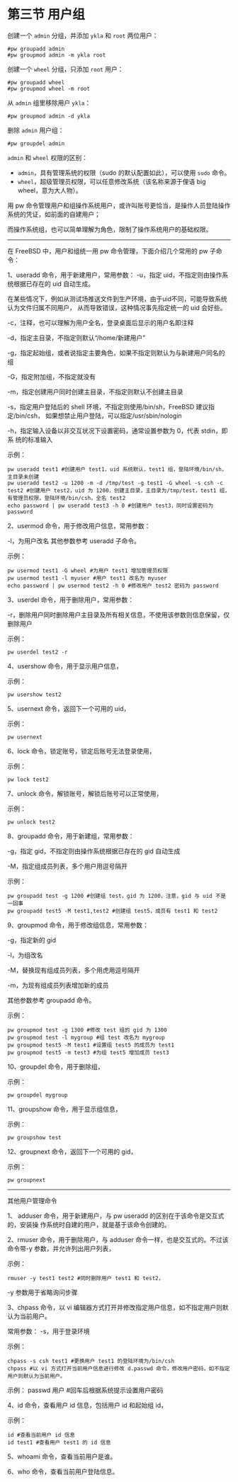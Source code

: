 # 第三节 用户组



创建一个 `admin` 分组，并添加 `ykla` 和 `root` 两位用户：

```
#pw groupadd admin
#pw groupmod admin -m ykla root
```

创建一个 `wheel` 分组，只添加 `root` 用户：

```
#pw groupadd wheel
#pw groupmod wheel -m root
```

从 `admin` 组里移除用户 `ykla`：

```
#pw groupmod admin -d ykla
```

删除 `admin` 用户组：

```
#pw groupdel admin
```

`admin` 和 `wheel` 权限的区别：

* `admin`，具有管理系统的权限（sudo 的默认配置如此），可以使用 `sudo` 命令。
* `wheel`，超级管理员权限，可以任意修改系统（该名称来源于俚语 big wheel，意为大人物）。

用 pw 命令管理用户和组操作系统用户，或许叫账号更恰当，是操作人员登陆操作系统的凭证，如前面的自建用户；

而操作系统组，也可以简单理解为角色，限制了操作系统用户的基础权限。

----------------------------------------------------------------------------------------

在 FreeBSD 中，用户和组统一用 pw 命令管理，下面介绍几个常用的 pw 子命令： 

1、useradd 命令，用于新建用户，常用参数： -u，指定 uid，不指定则由操作系统根据已存在的 uid 自动生成。

在某些情况下，例如从测试场推送文件到生产环境，由于uid不同，可能导致系统认为文件归属不同用户， 从而导致错误，这种情况事先指定统一的 uid 会好些。

-c，注释，也可以理解为用户全名，登录桌面后显示的用户名即注释 

-d，指定主目录，不指定则默认“/home/新建用户” 

-g，指定起始组，或者说指定主要角色，如果不指定则默认为与新建用户同名的组

-G，指定附加组，不指定就没有 

-m，指定创建用户同时创建主目录，不指定则默认不创建主目录 

-s，指定用户登陆后的 shell 环境，不指定则使用/bin/sh，FreeBSD 建议指定/bin/csh， 如果想禁止用户登陆，可以指定/usr/sbin/nologin 

-h，指定输入设备以非交互状况下设置密码，通常设置参数为 0，代表 stdin，即系 统的标准输入 

示例：
```
pw useradd test1 #创建用户 test1，uid 系统默认，test1 组，登陆环境/bin/sh，主目录未创建
pw useradd test2 -u 1200 -m -d /tmp/test -g test1 -G wheel -s csh -c test2 #创建用户 test2，uid 为 1200，创建主目录，主目录为/tmp/test，test1 组，有管理员权限，登陆环境/bin/csh，全名 test2 
echo password | pw useradd test3 -h 0 #创建用户 test3，同时设置密码为 password 
```

2、usermod 命令，用于修改用户信息，常用参数： 

-l，为用户改名 其他参数参考 useradd 子命令。

示例： 

```
pw usermod test1 -G wheel #为用户 test1 增加管理员权限 
pw usermod test1 -l myuser #用户 test1 改名为 myuser 
echo password | pw usermod test2 -h 0 #修改用户 test2 密码为 password 
```

3、userdel 命令，用于删除用户，常用参数： 

-r，删除用户同时删除用户主目录及所有相关信息，不使用该参数则信息保留，仅删除用户 

示例： 
```
pw userdel test2 -r 
```

4、usershow 命令，用于显示用户信息，

示例：

```
pw usershow test2 
```

5、usernext 命令，返回下一个可用的 uid，

示例： 

```
pw usernext 
```

6、lock 命令，锁定账号，锁定后账号无法登录使用，

示例： 

```
pw lock test2 
```

7、unlock 命令，解锁账号，解锁后账号可以正常使用，

示例： 

```
pw unlock test2 
```

8、groupadd 命令，用于新建组，常用参数： 

-g，指定 gid，不指定则由操作系统根据已存在的 gid 自动生成

-M，指定组成员列表，多个用户用逗号隔开 

示例： 

```
pw groupadd test -g 1200 #创建组 test，gid 为 1200，注意，gid 与 uid 不是一回事 
pw groupadd test5 -M test1,test2 #创建组 test5，成员有 test1 和 test2 
```

9、groupmod 命令，用于修改组信息，常用参数： 

-g，指定新的 gid 

-l，为组改名 

-M，替换现有组成员列表，多个用虎用逗号隔开

-m，为现有组成员列表增加新的成员 

其他参数参考 groupadd 命令。

示例： 
```
pw groupmod test -g 1300 #修改 test 组的 gid 为 1300 
pw groupmod test -l mygroup #组 test 改名为 mygroup 
pw groupmod test5 -M test1 #设置组 test5 的成员为 test1 
pw groupmod test5 -m test3 #为组 test5 增加成员 test3 
```

10、groupdel 命令，用于删除组，

示例： 
```
pw groupdel mygroup 
```
11、groupshow 命令，用于显示组信息，

示例： 
```
pw groupshow test 
```
12、groupnext 命令，返回下一个可用的 gid，

示例：
```
pw groupnext 
```
-----------------------------------------------

其他用户管理命令 

1、 adduser 命令，用于新建用户，与 pw useradd 的区别在于该命令是交互式的，安装操 作系统时自建的用户，就是基于该命令创建的。

2、rmuser 命令，用于删除用户，与 adduser 命令一样，也是交互式的。不过该命令带-y 参数，并允许列出用户列表，

示例： 
```
rmuser -y test1 test2 #同时删除用户 test1 和 test2，
```
-y 参数用于省略询问步骤 

3、chpass 命令，以 vi 编辑器方式打开并修改指定用户信息，如不指定用户则默认为当前用户。

常用参数： -s，用于登录环境 

示例： 
```
chpass -s csh test1 #更换用户 test1 的登陆环境为/bin/csh 
chpass #以 vi 方式打开当前用户信息进行修改 d.passwd 命令，修改用户密码，如不指定用户则默认为当前用户。
```

示例： passwd 用户 #回车后根据系统提示设置用户密码 

4、id 命令，查看用户 id 信息，包括用户 id 和起始组 id，

示例： 

```
id #查看当前用户 id 信息 
id test1 #查看用户 test1 的 id 信息 
```
5、whoami 命令，查看当前用户是谁。 

6、who 命令，查看当前用户登陆信息。

